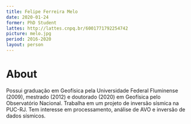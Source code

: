 ```yaml
---
title: Felipe Ferreira Melo
date: 2020-01-24
former: PhD Student
lattes: http://lattes.cnpq.br/6001771792254742
picture: melo.jpg
period: 2016-2020
layout: person
---
```


# About

Possui graduação em Geofísica pela Universidade Federal Fluminense (2009),
mestrado (2012) e doutorado (2020) em Geofísica pelo Observatório Nacional.
Trabalha em um projeto de inversão sísmica na PUC-RJ. Tem interesse em
processamento, análise de AVO e inversão de dados sísmicos.
